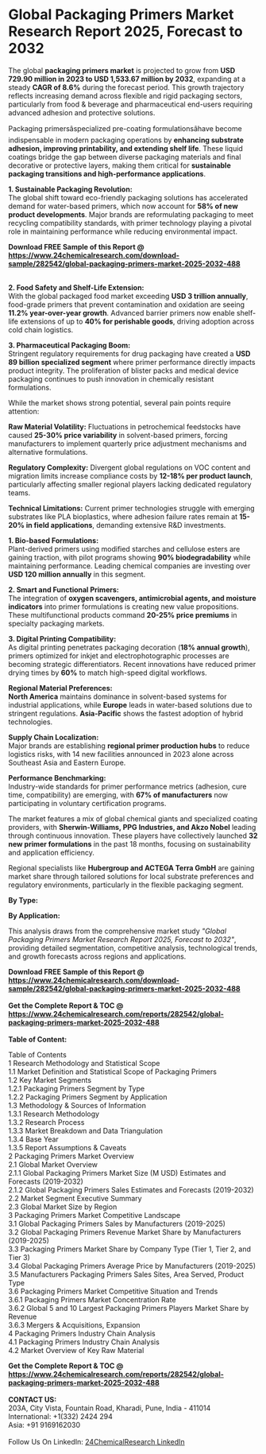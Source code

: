 <h1>Global Packaging Primers Market Research Report 2025, Forecast to 2032</h1><p>The global <strong>packaging primers market</strong> is projected to grow from <strong>USD 729.90 million in 2023 to USD 1,533.67 million by 2032</strong>, expanding at a steady <strong>CAGR of 8.6%</strong> during the forecast period. This growth trajectory reflects increasing demand across flexible and rigid packaging sectors, particularly from food &amp; beverage and pharmaceutical end-users requiring advanced adhesion and protective solutions.</p><p>Packaging primersâspecialized pre-coating formulationsâhave become indispensable in modern packaging operations by <strong>enhancing substrate adhesion, improving printability, and extending shelf life</strong>. These liquid coatings bridge the gap between diverse packaging materials and final decorative or protective layers, making them critical for <strong>sustainable packaging transitions and high-performance applications</strong>.</p><p><strong>1. Sustainable Packaging Revolution:</strong><br>
The global shift toward eco-friendly packaging solutions has accelerated demand for water-based primers, which now account for <strong>58% of new product developments</strong>. Major brands are reformulating packaging to meet recycling compatibility standards, with primer technology playing a pivotal role in maintaining performance while reducing environmental impact.</p><div><b>Download FREE Sample of this Report @ 
            <a href="https://www.24chemicalresearch.com/download-sample/282542/global-packaging-primers-market-2025-2032-488">
            https://www.24chemicalresearch.com/download-sample/282542/global-packaging-primers-market-2025-2032-488</a></b></div><br><p><strong>2. Food Safety and Shelf-Life Extension:</strong><br>
With the global packaged food market exceeding <strong>USD 3 trillion annually</strong>, food-grade primers that prevent contamination and oxidation are seeing <strong>11.2% year-over-year growth</strong>. Advanced barrier primers now enable shelf-life extensions of up to <strong>40% for perishable goods</strong>, driving adoption across cold chain logistics.</p><p><strong>3. Pharmaceutical Packaging Boom:</strong><br>
Stringent regulatory requirements for drug packaging have created a <strong>USD 89 billion specialized segment</strong> where primer performance directly impacts product integrity. The proliferation of blister packs and medical device packaging continues to push innovation in chemically resistant formulations.</p><p>While the market shows strong potential, several pain points require attention:</p><p><strong>Raw Material Volatility:</strong> Fluctuations in petrochemical feedstocks have caused <strong>25-30% price variability</strong> in solvent-based primers, forcing manufacturers to implement quarterly price adjustment mechanisms and alternative formulations.</p><p><strong>Regulatory Complexity:</strong> Divergent global regulations on VOC content and migration limits increase compliance costs by <strong>12-18% per product launch</strong>, particularly affecting smaller regional players lacking dedicated regulatory teams.</p><p><strong>Technical Limitations:</strong> Current primer technologies struggle with emerging substrates like PLA bioplastics, where adhesion failure rates remain at <strong>15-20% in field applications</strong>, demanding extensive R&amp;D investments.</p><p><strong>1. Bio-based Formulations:</strong><br>
Plant-derived primers using modified starches and cellulose esters are gaining traction, with pilot programs showing <strong>90% biodegradability</strong> while maintaining performance. Leading chemical companies are investing over <strong>USD 120 million annually</strong> in this segment.</p><p><strong>2. Smart and Functional Primers:</strong><br>
The integration of <strong>oxygen scavengers, antimicrobial agents, and moisture indicators</strong> into primer formulations is creating new value propositions. These multifunctional products command <strong>20-25% price premiums</strong> in specialty packaging markets.</p><p><strong>3. Digital Printing Compatibility:</strong><br>
As digital printing penetrates packaging decoration (<strong>18% annual growth</strong>), primers optimized for inkjet and electrophotographic processes are becoming strategic differentiators. Recent innovations have reduced primer drying times by <strong>60%</strong> to match high-speed digital workflows.</p><p><strong>Regional Material Preferences:</strong><br>
  <strong>North America</strong> maintains dominance in solvent-based systems for industrial applications, while <strong>Europe</strong> leads in water-based solutions due to stringent regulations. <strong>Asia-Pacific</strong> shows the fastest adoption of hybrid technologies.</p><p><strong>Supply Chain Localization:</strong><br>
  Major brands are establishing <strong>regional primer production hubs</strong> to reduce logistics risks, with 14 new facilities announced in 2023 alone across Southeast Asia and Eastern Europe.</p><p><strong>Performance Benchmarking:</strong><br>
  Industry-wide standards for primer performance metrics (adhesion, cure time, compatibility) are emerging, with <strong>67% of manufacturers</strong> now participating in voluntary certification programs.</p><p>The market features a mix of global chemical giants and specialized coating providers, with <strong>Sherwin-Williams, PPG Industries, and Akzo Nobel</strong> leading through continuous innovation. These players have collectively launched <strong>32 new primer formulations</strong> in the past 18 months, focusing on sustainability and application efficiency.</p><p>Regional specialists like <strong>Hubergroup and ACTEGA Terra GmbH</strong> are gaining market share through tailored solutions for local substrate preferences and regulatory environments, particularly in the flexible packaging segment.</p><p><strong>By Type:</strong></p><p><strong>By Application:</strong></p><p>This analysis draws from the comprehensive market study <em>"Global Packaging Primers Market Research Report 2025, Forecast to 2032"</em>, providing detailed segmentation, competitive analysis, technological trends, and growth forecasts across regions and applications.</p><div><b>Download FREE Sample of this Report @ 
            <a href="https://www.24chemicalresearch.com/download-sample/282542/global-packaging-primers-market-2025-2032-488">
            https://www.24chemicalresearch.com/download-sample/282542/global-packaging-primers-market-2025-2032-488</a></b></div><br><div><b>Get the Complete Report & TOC @ 
            <a href="https://www.24chemicalresearch.com/reports/282542/global-packaging-primers-market-2025-2032-488">
            https://www.24chemicalresearch.com/reports/282542/global-packaging-primers-market-2025-2032-488</a></b></div><br>
            <b>Table of Content:</b><p>Table of Contents<br />
1 Research Methodology and Statistical Scope<br />
1.1 Market Definition and Statistical Scope of Packaging Primers<br />
1.2 Key Market Segments<br />
1.2.1 Packaging Primers Segment by Type<br />
1.2.2 Packaging Primers Segment by Application<br />
1.3 Methodology & Sources of Information<br />
1.3.1 Research Methodology<br />
1.3.2 Research Process<br />
1.3.3 Market Breakdown and Data Triangulation<br />
1.3.4 Base Year<br />
1.3.5 Report Assumptions & Caveats<br />
2 Packaging Primers Market Overview<br />
2.1 Global Market Overview<br />
2.1.1 Global Packaging Primers Market Size (M USD) Estimates and Forecasts (2019-2032)<br />
2.1.2 Global Packaging Primers Sales Estimates and Forecasts (2019-2032)<br />
2.2 Market Segment Executive Summary<br />
2.3 Global Market Size by Region<br />
3 Packaging Primers Market Competitive Landscape<br />
3.1 Global Packaging Primers Sales by Manufacturers (2019-2025)<br />
3.2 Global Packaging Primers Revenue Market Share by Manufacturers (2019-2025)<br />
3.3 Packaging Primers Market Share by Company Type (Tier 1, Tier 2, and Tier 3)<br />
3.4 Global Packaging Primers Average Price by Manufacturers (2019-2025)<br />
3.5 Manufacturers Packaging Primers Sales Sites, Area Served, Product Type<br />
3.6 Packaging Primers Market Competitive Situation and Trends<br />
3.6.1 Packaging Primers Market Concentration Rate<br />
3.6.2 Global 5 and 10 Largest Packaging Primers Players Market Share by Revenue<br />
3.6.3 Mergers & Acquisitions, Expansion<br />
4 Packaging Primers Industry Chain Analysis<br />
4.1 Packaging Primers Industry Chain Analysis<br />
4.2 Market Overview of Key Raw Material</p><div><b>Get the Complete Report & TOC @ 
            <a href="https://www.24chemicalresearch.com/reports/282542/global-packaging-primers-market-2025-2032-488">
            https://www.24chemicalresearch.com/reports/282542/global-packaging-primers-market-2025-2032-488</a></b></div><br><b>CONTACT US:</b><br>
            203A, City Vista, Fountain Road, Kharadi, Pune, India - 411014<br>
            International: +1(332) 2424 294<br>
            Asia: +91 9169162030 <br><br>
            Follow Us On LinkedIn: <a href="https://www.linkedin.com/company/24chemicalresearch/">24ChemicalResearch LinkedIn</a>